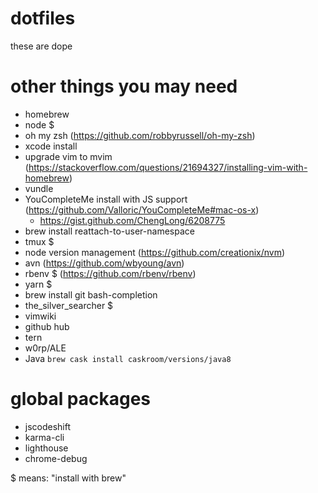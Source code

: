 # dotfiles

these are dope

# other things you may need
- homebrew
- node $
- oh my zsh (https://github.com/robbyrussell/oh-my-zsh)
- xcode install
- upgrade vim to mvim (https://stackoverflow.com/questions/21694327/installing-vim-with-homebrew)
- vundle
- YouCompleteMe install with JS support (https://github.com/Valloric/YouCompleteMe#mac-os-x)
  - https://gist.github.com/ChengLong/6208775
- brew install reattach-to-user-namespace
- tmux $
- node version management (https://github.com/creationix/nvm)
- avn (https://github.com/wbyoung/avn)
- rbenv $ (https://github.com/rbenv/rbenv)
- yarn $
- brew install git bash-completion
- the_silver_searcher $
- vimwiki
- github hub
- tern
- w0rp/ALE
- Java `brew cask install caskroom/versions/java8`

# global packages
- jscodeshift
- karma-cli
- lighthouse
- chrome-debug

$ means: "install with brew"
